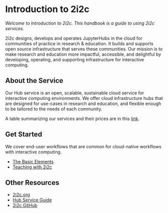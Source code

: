 # Introduction to 2i2c

*Welcome to Introduction to 2i2c. This handbook is a guide to using 2i2c services.*

2i2c designs, develops and operates JupyterHubs in the cloud for communities of practice in research & education. It builds and supports open source infrastructure that serves these communities. Our mission is to make research and education more impactful, accessible, and delightful by developing, operating, and supporting infrastructure for interactive computing.

## About the Service

Our Hub service is an open, scalable, sustainable cloud service for interactive computing environments. We offer cloud infrastructure hubs that are designed for use-cases in research and education, and flexible enough to be tailored to the needs of each community.

A table summarizing our services and their prices are in this [link](https://docs.google.com/document/d/1FNiDyKNDoe_TgU2WxuNZ5CayYD56tlNJpImQsAIGOmg/edit?usp=sharing).

## Get Started

We cover end-user workflows that are common for cloud-native workflows with interactive computing.

- [The Basic Elements](basic-elements)
- [Teaching with 2i2c](teaching)

## Other Resources

- [2i2c.org](https://2i2c.org/)
- [Hub Service Guide](https://docs.2i2c.org/)
- [2i2c GitHub](https://github.com/2i2c-org)

